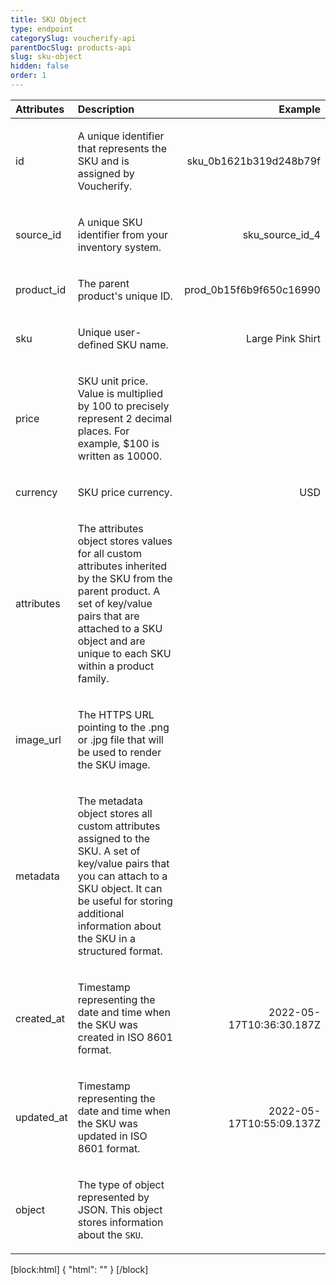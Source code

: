 ```yaml
---
title: SKU Object
type: endpoint
categorySlug: voucherify-api
parentDocSlug: products-api
slug: sku-object
hidden: false
order: 1
---
```


| Attributes |  Description  | Example |
|:-----|:--------|------:|
| id | <p>A unique identifier that represents the SKU and is assigned by Voucherify.</p> | <p>sku_0b1621b319d248b79f</p> |
| source_id | <p>A unique SKU identifier from your inventory system.</p> | <p>sku_source_id_4</p> |
| product_id | <p>The parent product's unique ID.</p> | <p>prod_0b15f6b9f650c16990</p> |
| sku | <p>Unique user-defined SKU name.</p> | <p>Large Pink Shirt</p> |
| price | <p>SKU unit price. Value is multiplied by 100 to precisely represent 2 decimal places. For example, $100 is written as 10000.</p> |  |
| currency | <p>SKU price currency.</p> | <p>USD</p> |
| attributes | <p>The attributes object stores values for all custom attributes inherited by the SKU from the parent product. A set of key/value pairs that are attached to a SKU object and are unique to each SKU within a product family.</p>  |  |
| image_url | <p>The HTTPS URL pointing to the .png or .jpg file that will be used to render the SKU image.</p> |  |
| metadata | <p>The metadata object stores all custom attributes assigned to the SKU. A set of key/value pairs that you can attach to a SKU object. It can be useful for storing additional information about the SKU in a structured format.</p>  |  |
| created_at | <p>Timestamp representing the date and time when the SKU was created in ISO 8601 format.</p> | <p>2022-05-17T10:36:30.187Z</p> |
| updated_at | <p>Timestamp representing the date and time when the SKU was updated in ISO 8601 format.</p> | <p>2022-05-17T10:55:09.137Z</p> |
| object | <p>The type of object represented by JSON. This object stores information about the <code>SKU</code>.</p> |  |

[block:html]
{
  "html": "<style>\n[title=\"Toggle library\"] { \n  display: none; }\n.LanguagePicker-divider { \n  display: none; }\n.Playground-section3VTXuaYZivJK > .APISectionHeader3LN_-QIR0m7x {\n  display: none; }\n.LanguagePicker-languages1qVVo_v6AlP9 {\n  display: none; }\n.headline-container-article-info2GaOf2jMpV0r {\n  display: none; }\n.APISectionHeader3LN_-QIR0m7x {\n  display: none; }\n.APIResponseSchemaPicker-label3XMQ9E-slNcS {\n  display: none; }\n.PlaygroundC7DInM9NFvBg {\n  display: none; }\n.Modal-Header3VPrQs3MUWWd {\n  display: none; }\n.rm-ReferenceMain .rm-Article {\n  max-width: 2000px; }\n</style>"
}
[/block]
